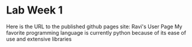 # Lab Week 1
Here is the URL to the published github pages site: [](https://ravishende.github.io/lab_w1/)
Ravi's User Page
My favorite programming language is currently python because of its ease of use and extensive libraries